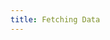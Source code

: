 ```yaml
---
title: Fetching Data
---
```


<ExternalRedirect href="https://docs.starswap.xyz/sdk/2.0.0/guides/fetching-data" />
